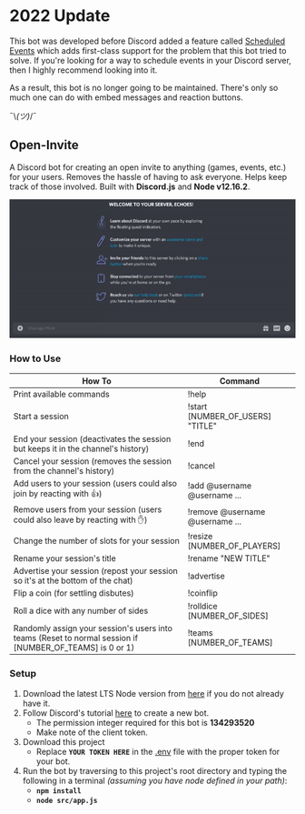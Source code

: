 # 2022 Update

This bot was developed before Discord added a feature called [Scheduled Events](https://support.discord.com/hc/en-us/articles/4409494125719-Scheduled-Events) which adds first-class support for the problem that this bot tried to solve. If you're looking for a way to schedule events in your Discord server, then I highly recommend looking into it. 

As a result, this bot is no longer going to be maintained. There's only so much one can do with embed messages and reaction buttons.

¯\\_(ツ)_/¯

## Open-Invite

A Discord bot for creating an open invite to anything (games, events, etc.) for your users. Removes the hassle of having to ask everyone. Helps keep track of those involved. Built with **Discord.js** and **Node v12.16.2**.

![GIF of the bot in action](/docs/example.gif)

### How to Use

| How To                                                                                                   | Command                          |
|----------------------------------------------------------------------------------------------------------|----------------------------------|
| Print available commands                                                                                 | !help                            |
| Start a session                                                                                          | !start [NUMBER_OF_USERS] "TITLE" |
| End your session (deactivates the session but keeps it in the channel's history)                         | !end                             |
| Cancel your session (removes the session from the channel's history)                                     | !cancel                          |
| Add users to your session (users could also join by reacting with 👍)                                    | !add @username @username ...     |
| Remove users from your session (users could also leave by reacting with ✋)                              | !remove @username @username ...  |
| Change the number of slots for your session                                                              | !resize [NUMBER_OF_PLAYERS]      |
| Rename your session's title                                                                              | !rename "NEW TITLE"              |
| Advertise your session (repost your session so it's at the bottom of the chat)                           | !advertise                       |
| Flip a coin (for settling disbutes)                                                                      | !coinflip                        |
| Roll a dice with any number of sides                                                                     | !rolldice [NUMBER_OF_SIDES]      |
| Randomly assign your session's users into teams (Reset to normal session if [NUMBER_OF_TEAMS] is 0 or 1) | !teams [NUMBER_OF_TEAMS]         |

### Setup

1. Download the latest LTS Node version from [here](https://nodejs.org/en/) if you do not already have it.
2. Follow Discord's tutorial [here](https://discord.onl/2019/03/21/how-to-set-up-a-bot-application/) to create a new bot.
   - The permission integer required for this bot is **134293520**
   - Make note of the client token.
3. Download this project
   - Replace **`YOUR TOKEN HERE`** in the [.env](.env) file with the proper token for your bot.
4. Run the bot by traversing to this project's root directory and typing the following in a terminal _(assuming you have node defined in your path)_:
   - **`npm install`**
   - **`node src/app.js`**

